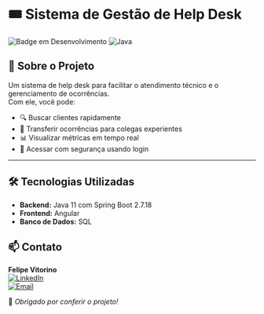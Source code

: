 # 🎟️ Sistema de Gestão de Help Desk  

![Badge em Desenvolvimento](https://img.shields.io/badge/Status-Em%20Desenvolvimento-yellow)
![Java](https://img.shields.io/badge/Java-11-blue)

## 🚀 Sobre o Projeto  
Um sistema de help desk para facilitar o atendimento técnico e o gerenciamento de ocorrências.  
Com ele, você pode:  
- 🔍 Buscar clientes rapidamente  
- 🔄 Transferir ocorrências para colegas experientes  
- 📊 Visualizar métricas em tempo real  
- 🔑 Acessar com segurança usando login  

---

## 🛠️ Tecnologias Utilizadas  
- **Backend:** Java 11 com Spring Boot 2.7.18  
- **Frontend:** Angular  
- **Banco de Dados:** SQL  

## 📫 Contato  
**Felipe Vitorino**  
[![LinkedIn](https://img.shields.io/badge/LinkedIn-000?style=for-the-badge&logo=linkedin&logoColor=0A66C2)](https://www.linkedin.com/in/devfelipevitorino/)  
[![Email](https://img.shields.io/badge/Email-000?style=for-the-badge&logo=gmail&logoColor=red)](mailto:devfelipevitorino@gmail.com)  

🚀 *Obrigado por conferir o projeto!*

